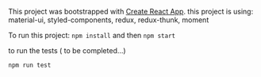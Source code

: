 This project was bootstrapped with [Create React App](https://github.com/facebookincubator/create-react-app).
this project is using:
material-ui, styled-components, redux, redux-thunk, moment

To run this project:
`npm install`
and then
`npm start`

to run the tests ( to be completed...)

`npm run test`
